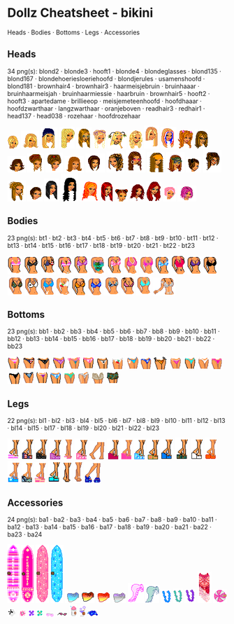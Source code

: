 # Dollz Cheatsheet - bikini

Heads · Bodies · Bottoms · Legs · Accessories

## Heads

34 png(s): blond2 · blonde3 · hooft1 · blonde4 · blondeglasses · blond135 · blond167 · blondehoeriesloeriehoofd · blondjerules · usamenshoofd · blond181 · brownhair4 · brownhair3 · haarmeisjebruin · bruinhaaar · bruinhaarmeisjah · bruinhaarmiessie · haarbruin · brownhair5 · hooft2 · hooft3 · apartedame · brillieeop · meisjemeteenhoofd · hoofdhaaar · hoofdzwarthaar · langzwarthaar · oranjeboven · readhair3 · redhair1 · head137 · head038 · rozehaar · hoofdrozehaar

![](prepprops/blond2.png "blond2") ![](prepprops/blonde3.png "blonde3") ![](prepprops/hooft1.png "hooft1") ![](prepprops/blonde4.png "blonde4") ![](prepprops/blondeglasses.png "blondeglasses") ![](prepprops/blond135.png "blond135") ![](prepprops/blond167.png "blond167") ![](prepprops/blondehoeriesloeriehoofd.png "blondehoeriesloeriehoofd") ![](prepprops/blondjerules.png "blondjerules") ![](prepprops/usamenshoofd.png "usamenshoofd") ![](prepprops/blond181.png "blond181") ![](prepprops/brownhair4.png "brownhair4") ![](prepprops/brownhair3.png "brownhair3") ![](prepprops/haarmeisjebruin.png "haarmeisjebruin") ![](prepprops/bruinhaaar.png "bruinhaaar") ![](prepprops/bruinhaarmeisjah.png "bruinhaarmeisjah") ![](prepprops/bruinhaarmiessie.png "bruinhaarmiessie") ![](prepprops/haarbruin.png "haarbruin") ![](prepprops/brownhair5.png "brownhair5") ![](prepprops/hooft2.png "hooft2") ![](prepprops/hooft3.png "hooft3") ![](prepprops/apartedame.png "apartedame") ![](prepprops/brillieeop.png "brillieeop") ![](prepprops/meisjemeteenhoofd.png "meisjemeteenhoofd") ![](prepprops/hoofdhaaar.png "hoofdhaaar") ![](prepprops/hoofdzwarthaar.png "hoofdzwarthaar") ![](prepprops/langzwarthaar.png "langzwarthaar") ![](prepprops/oranjeboven.png "oranjeboven") ![](prepprops/readhair3.png "readhair3") ![](prepprops/redhair1.png "redhair1") ![](prepprops/head137.png "head137") ![](prepprops/head038.png "head038") ![](prepprops/rozehaar.png "rozehaar") ![](prepprops/hoofdrozehaar.png "hoofdrozehaar") 

## Bodies

23 png(s): bt1 · bt2 · bt3 · bt4 · bt5 · bt6 · bt7 · bt8 · bt9 · bt10 · bt11 · bt12 · bt13 · bt14 · bt15 · bt16 · bt17 · bt18 · bt19 · bt20 · bt21 · bt22 · bt23

![](bikiniprops/bt1.png "bt1") ![](bikiniprops/bt2.png "bt2") ![](bikiniprops/bt3.png "bt3") ![](bikiniprops/bt4.png "bt4") ![](bikiniprops/bt5.png "bt5") ![](bikiniprops/bt6.png "bt6") ![](bikiniprops/bt7.png "bt7") ![](bikiniprops/bt8.png "bt8") ![](bikiniprops/bt9.png "bt9") ![](bikiniprops/bt10.png "bt10") ![](bikiniprops/bt11.png "bt11") ![](bikiniprops/bt12.png "bt12") ![](bikiniprops/bt13.png "bt13") ![](bikiniprops/bt14.png "bt14") ![](bikiniprops/bt15.png "bt15") ![](bikiniprops/bt16.png "bt16") ![](bikiniprops/bt17.png "bt17") ![](bikiniprops/bt18.png "bt18") ![](bikiniprops/bt19.png "bt19") ![](bikiniprops/bt20.png "bt20") ![](bikiniprops/bt21.png "bt21") ![](bikiniprops/bt22.png "bt22") ![](bikiniprops/bt23.png "bt23") 

## Bottoms

23 png(s): bb1 · bb2 · bb3 · bb4 · bb5 · bb6 · bb7 · bb8 · bb9 · bb10 · bb11 · bb12 · bb13 · bb14 · bb15 · bb16 · bb17 · bb18 · bb19 · bb20 · bb21 · bb22 · bb23

![](bikiniprops/bb1.png "bb1") ![](bikiniprops/bb2.png "bb2") ![](bikiniprops/bb3.png "bb3") ![](bikiniprops/bb4.png "bb4") ![](bikiniprops/bb5.png "bb5") ![](bikiniprops/bb6.png "bb6") ![](bikiniprops/bb7.png "bb7") ![](bikiniprops/bb8.png "bb8") ![](bikiniprops/bb9.png "bb9") ![](bikiniprops/bb10.png "bb10") ![](bikiniprops/bb11.png "bb11") ![](bikiniprops/bb12.png "bb12") ![](bikiniprops/bb13.png "bb13") ![](bikiniprops/bb14.png "bb14") ![](bikiniprops/bb15.png "bb15") ![](bikiniprops/bb16.png "bb16") ![](bikiniprops/bb17.png "bb17") ![](bikiniprops/bb18.png "bb18") ![](bikiniprops/bb19.png "bb19") ![](bikiniprops/bb20.png "bb20") ![](bikiniprops/bb21.png "bb21") ![](bikiniprops/bb22.png "bb22") ![](bikiniprops/bb23.png "bb23") 

## Legs

22 png(s): bl1 · bl2 · bl3 · bl4 · bl5 · bl6 · bl7 · bl8 · bl9 · bl10 · bl11 · bl12 · bl13 · bl14 · bl15 · bl17 · bl18 · bl19 · bl20 · bl21 · bl22 · bl23

![](bikiniprops/bl1.png "bl1") ![](bikiniprops/bl2.png "bl2") ![](bikiniprops/bl3.png "bl3") ![](bikiniprops/bl4.png "bl4") ![](bikiniprops/bl5.png "bl5") ![](bikiniprops/bl6.png "bl6") ![](bikiniprops/bl7.png "bl7") ![](bikiniprops/bl8.png "bl8") ![](bikiniprops/bl9.png "bl9") ![](bikiniprops/bl10.png "bl10") ![](bikiniprops/bl11.png "bl11") ![](bikiniprops/bl12.png "bl12") ![](bikiniprops/bl13.png "bl13") ![](bikiniprops/bl14.png "bl14") ![](bikiniprops/bl15.png "bl15") ![](bikiniprops/bl17.png "bl17") ![](bikiniprops/bl18.png "bl18") ![](bikiniprops/bl19.png "bl19") ![](bikiniprops/bl20.png "bl20") ![](bikiniprops/bl21.png "bl21") ![](bikiniprops/bl22.png "bl22") ![](bikiniprops/bl23.png "bl23") 

## Accessories

24 png(s): ba1 · ba2 · ba3 · ba4 · ba5 · ba6 · ba7 · ba8 · ba9 · ba10 · ba11 · ba12 · ba13 · ba14 · ba15 · ba16 · ba17 · ba18 · ba19 · ba20 · ba21 · ba22 · ba23 · ba24

![](bikiniprops/ba1.png "ba1") ![](bikiniprops/ba2.png "ba2") ![](bikiniprops/ba3.png "ba3") ![](bikiniprops/ba4.png "ba4") ![](bikiniprops/ba5.png "ba5") ![](bikiniprops/ba6.png "ba6") ![](bikiniprops/ba7.png "ba7") ![](bikiniprops/ba8.png "ba8") ![](bikiniprops/ba9.png "ba9") ![](bikiniprops/ba10.png "ba10") ![](bikiniprops/ba11.png "ba11") ![](bikiniprops/ba12.png "ba12") ![](bikiniprops/ba13.png "ba13") ![](bikiniprops/ba14.png "ba14") ![](bikiniprops/ba15.png "ba15") ![](bikiniprops/ba16.png "ba16") ![](bikiniprops/ba17.png "ba17") ![](bikiniprops/ba18.png "ba18") ![](bikiniprops/ba19.png "ba19") ![](bikiniprops/ba20.png "ba20") ![](bikiniprops/ba21.png "ba21") ![](bikiniprops/ba22.png "ba22") ![](bikiniprops/ba23.png "ba23") ![](bikiniprops/ba24.png "ba24") 

